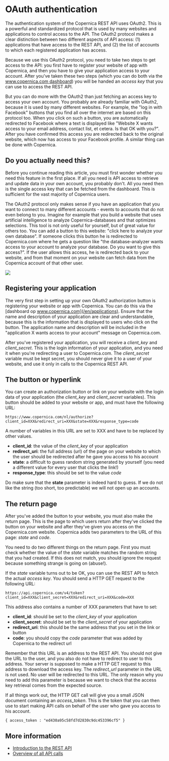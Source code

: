 # OAuth authentication

The authentication system of the Copernica REST API uses OAuth2. This is a 
powerful and standardized protocol that is used by many websites and 
applications to control access to the API. The OAuth2 protocol makes a clear 
distinction between two different aspects of API access: (1) applications 
that have access to the REST API, and (2) the list of accounts to which
each registered application has access.

Because we use this OAuth2 protocol, you need to take two steps to get access
to the API: you first have to register your website of app with Copernica, and then
you have to give your application access to your account. After you've taken
these two steps (which you can do both via the [www.copernica.com dashboard](/en/applications))
you will be handed an *access key* that you can use to access the REST API.

But you can do more with the OAuth2 than just fetching an access key to access
your own account. You probably are already familiar with OAuth2, because it is
used by many different websites. For example, the "log in with Facebook" buttons
that you find all over the internet are based on this protocol too. When 
you click on such a button, you are automatically redirected to Facebook where
a text is displayed like "Website X wants access to your email address, contact
list, et cetera. Is that OK with you?". After you have confirmed this access
you are redirected back to the original website, which now has access to your
Facebook profile. A similar thing can be done with Copernica.

## Do you actually need this?

Before you continue reading this article, you must first wonder whether you 
need this feature in the first place. If all you need is API access to retrieve and 
update data in your own account, you probably don't. All you need then is the single
access key that can be fetched from the dashboard. This is sufficient for the vast
majority of Copernica users.

The OAuth2 protocol only makes sense if you have an application that you want
to connect to many different accounts - events to accounts that do not even
belong to you. Imagine for example that you build a website that uses artificial
intelligence to analyze Copernica-databases and that optimizes selections. This
tool is not only useful for yourself, but of great value for others too. You 
can add a button to this website: "click here to analyze your own database".
If someone clicks this button he is redirected to Copernica.com where he
gets a question like "the database-analyzer wants access to your account to
analyze your database. Do you want to give this access?". If the user allows
this access, he is redirected back to your website, and from that moment on
your website can fetch data from the Copernica account of that other user.

![](../images/oauth-copernica.png)

## Registering your application

The very first step in setting up your own OAuth2 authorization button is 
registering your website or app with Copernica. You can do this via the 
[dashboard op www.copernica.com](/en/applications). Ensure that the name
and description of your application are clear and understandable, because
this is the information that is displayed to users who click on the button.
The application name and description will be included in the "application X wants
access to your account" message on Copernica.com.

After you've registered your application, you will receive a *client_key* and
*client_secret*. This is the login information of your application, and you
need it when you're redirecting a user to Copernica.com. The *client_secret*
variable must be kept secret, you should never give it to a user of your
website, and use it only in calls to the Copernica REST API.


## The button or hyperlink

You can create an authorization button or link on your website with the login 
data of your application (the *client_key* and *client_secret* variables).
This button should be added to your website or app, and must have the following URL:

`https://www.copernica.com/nl/authorize?client_id=XXX&redirect_uri=XXX&state=XXX&response_type=code`

A number of variables in this URL are set to XXX and have to be replaced by
other values.

* **client_id**: the value of the *client_key* of your application
* **redirect_uri**: the full address (url) of the page on your website to which the user should be redirected after he gave you access to his account
* **state**: a difficult to guess random string generated by yourself (you need a different value for every user that clicks the link!)
* **response_type**: this should be set to the value *code*

Do make sure that the **state** parameter is indeed hard to guess. If we do not
like the string (too short, too predictable) we will not open up an accounts.

## The return page

After you've added the button to your website, you must also make the return page.
This is the page to which users return after they've clicked the button on your
website and after they've given you access on the Copernica.com website. Copernica
adds two parameters to the URL of this page: *state* and *code*.

You need to do two different things on the return page. First you must check whether
the value of the *state* variable matches the random string that you had created.
If this does not match, you should ignore the request because something strange
is going on (abuse!). 

If the *state* variable turns out to be OK, you can use the REST API to fetch
the actual *access key*. You should send a HTTP GET request to the following
URL:

`https://api.copernica.com/v4/token?client_id=XXX&client_secret=XXX&redirect_uri=XXX&code=XXX`

This address also contains a number of XXX parameters that have to set:

* **client_id**: should be set to the *client_key* of your application
* **client_secret**: should be set to the *client_secret* of your application
* **redirect_uri**: this should be the same address that you set in the link or button
* **code**: you should copy the *code* parameter that was added by Copernica to the redirect url

Remember that this URL is an address to the REST API. You should not give the 
URL to the user, and you also do not have to redirect to user to this address. 
Your server is supposed to make a HTTP GET request to this address to download
the access key. The *redirect_url* parameter in the URL is not used. No user 
will be redirected to this URL. The only reason why you need to add this parameter
is because we want to check that the access key retrieval comes from the 
expected source.

If all things work out, the HTTP GET call will give you a small JSON document
containing an *access_token*. This is the token that you can then use to start
making API calls on behalf of the user who gave you access to his account.

`{ access_token : "ed430a95c58fd7d2830c9dc453396cf5" }`

## More information

* [Introduction to the REST API](rest-introduction)
* [Overview of all API calls](rest-api)
